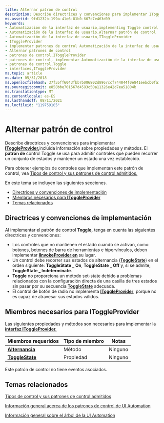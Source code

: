 ```yaml
---
title: Alternar patrón de control
description: Describe directrices y convenciones para implementar IToggleProvider, incluida información sobre propiedades y métodos. El patrón de control Toggle se usa para admitir controles que pueden recorrer un conjunto de estados y mantener un estado una vez establecido.
ms.assetid: 9fd1232b-199a-41e6-81b0-667c7e463d09
keywords:
- Automatización de la interfaz de usuario,implementing Toggle control pattern
- Automatización de la interfaz de usuario,Alternar patrón de control
- Automatización de la interfaz de usuario,IToggleProvider
- IToggleProvider
- implementar patrones de control Automatización de la interfaz de usuario alternar
- Alternar patrones de control
- patrones de control,IToggleProvider
- patrones de control, implementar Automatización de la interfaz de usuario alternar
- patrones de control,Toggle
- interfaces,IToggleProvider
ms.topic: article
ms.date: 05/31/2018
ms.openlocfilehash: 37f55ff6043fbb7b006802d8967ccf744044f0e841eebcb0fa155f5035075d3e
ms.sourcegitcommit: e858bbe701567d4583c50a11326e42d7ea51804b
ms.translationtype: MT
ms.contentlocale: es-ES
ms.lasthandoff: 08/11/2021
ms.locfileid: "119759105"
---
```

# <a name="toggle-control-pattern"></a>Alternar patrón de control

Describe directrices y convenciones para implementar [**IToggleProvider,**](/windows/desktop/api/UIAutomationCore/nn-uiautomationcore-itoggleprovider)incluida información sobre propiedades y métodos. El **patrón de** control Toggle se usa para admitir controles que pueden recorrer un conjunto de estados y mantener un estado una vez establecido.

Para obtener ejemplos de controles que implementan este patrón de control, vea [Tipos de control y sus patrones de control admitidos.](uiauto-controlpatternmapping.md)

En este tema se incluyen las siguientes secciones.

-   [Directrices y convenciones de implementación](#implementation-guidelines-and-conventions)
-   [Miembros necesarios para **IToggleProvider**](#required-members-for-itoggleprovider)
-   [Temas relacionados](#related-topics)

## <a name="implementation-guidelines-and-conventions"></a>Directrices y convenciones de implementación

Al implementar el patrón de control **Toggle,** tenga en cuenta las siguientes directrices y convenciones:

-   Los controles que no mantienen el estado cuando se activan, como botones, botones de barra de herramientas e hipervínculos, deben implementar [**IInvokeProvider en**](/windows/desktop/api/UIAutomationCore/nn-uiautomationcore-iinvokeprovider) su lugar.
-   Un control debe recorrer sus estados de alternancia ([**ToggleState**](/windows/desktop/api/UIAutomationCore/ne-uiautomationcore-togglestate)) en el orden siguiente: **ToggleState \_ On**, **ToggleState \_ Off** y, si se admite, **ToggleState \_ Indeterminate**.
-   **Toggle** no proporciona un método set-state debido a problemas relacionados con la configuración directa de una casilla de tres estados sin pasar por su secuencia [**ToggleState**](/windows/desktop/api/UIAutomationCore/ne-uiautomationcore-togglestate) adecuada.
-   El control de botón de radio no implementa [**IToggleProvider**](/windows/desktop/api/UIAutomationCore/nn-uiautomationcore-itoggleprovider), porque no es capaz de atravesar sus estados válidos.

## <a name="required-members-for-itoggleprovider"></a>Miembros necesarios para **IToggleProvider**

Las siguientes propiedades y métodos son necesarios para implementar la [**interfaz IToggleProvider.**](/windows/desktop/api/UIAutomationCore/nn-uiautomationcore-itoggleprovider)



| Miembros requeridos                                          | Tipo de miembro | Notas |
|-----------------------------------------------------------|-------------|-------|
| [**Alternancia**](/windows/desktop/api/UIAutomationCore/nf-uiautomationcore-itoggleprovider-toggle)           | Método      | Ninguno  |
| [**ToggleState**](/windows/desktop/api/UIAutomationCore/nf-uiautomationcore-itoggleprovider-get_togglestate) | Propiedad    | Ninguno  |



 

Este patrón de control no tiene eventos asociados.

## <a name="related-topics"></a>Temas relacionados

<dl> <dt>

[Tipos de control y sus patrones de control admitidos](uiauto-controlpatternmapping.md)
</dt> <dt>

[Información general acerca de los patrones de control de UI Automation](uiauto-controlpatternsoverview.md)
</dt> <dt>

[Información general sobre el árbol de la UI Automation](uiauto-treeoverview.md)
</dt> </dl>

 

 




